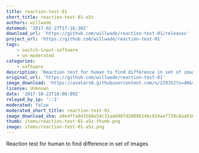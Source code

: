 ```yaml
---
title: reaction-test-01
short_title: reaction-test-01-a5z
authors: willwade
datemod: '2017-02-27T17:16:30Z'
download_url: 'https://github.com/willwade/reaction-test-01/releases'
project_url: 'https://github.com/willwade/reaction-test-01'
tags:
    - switch-input-software
    - un-moderated
categories:
    - software
description: 'Reaction test for human to find difference in set of images'
original_url: 'https://github.com/willwade/reaction-test-01'
image_download: 'https://avatars0.githubusercontent.com/u/229352?s=40&v=4'
license: Unknown
date: '2017-10-23T18:00:09Z'
relayed_by_ip: '::1'
moderated: false
moderated_short_title: reaction-test-01
image_download_sha: a9e4ffa843560e54c31add48fd2009614bc924ae7729c8aa836fd8f48a4f1c86
thumb: items/reaction-test-01-a5z-thumb.png
image: items/reaction-test-01-a5z.png
---
```

Reaction test for human to find difference in set of images